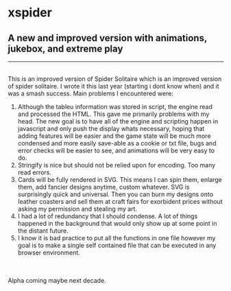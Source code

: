 # xspider
## A new and improved version with animations, jukebox, and extreme play
____
<br>
This is an improved version of Spider Solitaire which is an improved version of spider solitaire.  I wrote it this last year (starting i dont know when) and it was a smash success.  Main problems I encountered were:  
<br>  

1. Although the tableu information was stored in script, the engine read and processed the HTML.  This gave me primarily problems with my head.  The new goal is to have all of the engine and scripting happen in javascript and only push the display whats necessary, hoping that adding features will be easier and the game state will be much more condensed and more easily save-able as a cookie or txt file, bugs and error checks will be easier to see, and animations will be very easy to do.
2. Stringify is nice but should not be relied upon for encoding.  Too many read errors.
3. Cards will be fully rendered in SVG.  This means I can spin them, enlarge them, add fancier designs anytime, custom whatever.  SVG is surprisingly quick and universal.  Then you can burn my designs onto leather coasters and sell them at craft fairs for exorbident prices without asking my permission and stealing my art.
4. I had a lot of redundancy that I should condense.  A lot of things happened in the background that would only show up at some point in the distant future.
5. I know it is bad practice to put all the functions in one file however my goal is to make a single self contained file that can be executed in any browser environment.
<BR>
<BR>
Alpha coming maybe next decade.
